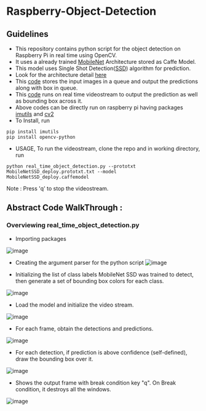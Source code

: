 # Raspberry-Object-Detection

## Guidelines
* This repository contains python script for the object detection on Raspberry Pi in real time using OpenCV. 
* It uses a already trained [MobileNet](https://arxiv.org/abs/1704.04861) Architecture stored as Caffe Model. 
* This model uses Single Shot Detection([SSD](https://arxiv.org/abs/1512.02325)) algorithm for prediction.
* Look for the architecture detail [here](https://github.com/GopiKishan14/Raspberry-Object-Detection/blob/master/MobileNetSSD_deploy.prototxt.txt)
* This [code](https://github.com/GopiKishan14/Raspberry-Object-Detection/blob/master/pi_object_detection.py) stores the input images in a queue and output the predictions along with box in queue.
* This [code](https://github.com/GopiKishan14/Raspberry-Object-Detection/blob/master/real_time_object_detection.py) runs on real time videostream to output the prediction as well as bounding box across it.
* Above codes can be directly run on raspberry pi having packages [imutils](https://pypi.org/project/imutils/) and [cv2](https://pypi.org/project/opencv-python/)
* To Install, run
```
pip install imutils
pip install opencv-python
```
* USAGE, To run the videostream, clone the repo and in working directory, run
```
python real_time_object_detection.py --prototxt MobileNetSSD_deploy.prototxt.txt --model MobileNetSSD_deploy.caffemodel
```
Note : Press 'q' to stop the videostream.


## Abstract Code WalkThrough :
### Overviewing real_time_object_detection.py

* Importing packages

![image](https://user-images.githubusercontent.com/32811229/80908634-07b54e00-8d3f-11ea-9ddb-b553f04ba80a.png)

* Creating the argument parser for the python script
![image](https://user-images.githubusercontent.com/32811229/80908719-cf623f80-8d3f-11ea-9ce2-c21dd53b5e71.png)

* Initializing the list of class labels MobileNet SSD was trained to detect, then generate a set of bounding box colors for each class.

![image](https://user-images.githubusercontent.com/32811229/80908757-2d8f2280-8d40-11ea-92a5-40403ec84015.png)

* Load the model and initialize the video stream.

![image](https://user-images.githubusercontent.com/32811229/80908774-57e0e000-8d40-11ea-916e-96373273c93b.png)

* For each frame, obtain the detections and predictions.

![image](https://user-images.githubusercontent.com/32811229/80908793-7ba42600-8d40-11ea-85d8-1f4aab2304de.png)


* For each detection, if prediction is above confidence (self-defined), draw the bounding box over it.

![image](https://user-images.githubusercontent.com/32811229/80908812-9d051200-8d40-11ea-897d-69385cca2291.png)

* Shows the output frame with break condition key "q". On Break condition, it destroys all the windows.

![image](https://user-images.githubusercontent.com/32811229/80908821-bf972b00-8d40-11ea-8733-a00f8244de93.png)

